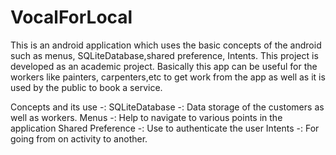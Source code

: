# VocalForLocal

This is an android application which uses the basic concepts of the android such as menus, SQLiteDatabase,shared preference, Intents. This project is developed as an academic project. Basically this app can be useful for the workers like painters, carpenters,etc to get work from the app as well as it is used by the public to book a service. 

Concepts and its use -:
  SQLiteDatabase -: Data storage of the customers as well as workers.
  Menus -: Help to navigate to various points in the application
  Shared Preference -: Use to authenticate the user
  Intents -: For going from on activity to another.

